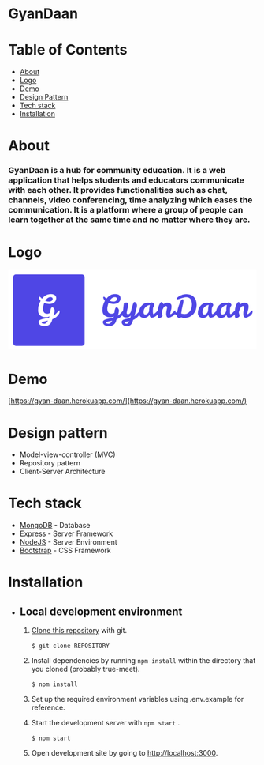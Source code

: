 # GyanDaan
# Table of Contents
  * [About](#introduction)
  * [Logo](#logo)
  * [Demo](#demo)
  * [Design Pattern](#design-pattern)
  * [Tech stack](#tech-stack)
  * [Installation](#installation)

# About
### GyanDaan is a hub for community education. It is a web application that helps students and educators communicate with each other. It provides functionalities such as chat, channels, video conferencing, time analyzing which eases the communication. It is a platform where a group of people can learn together at the same time and no matter where they are. 


# Logo 
![GyanDaan](./public/images/logo.png)


# Demo 
   [https://gyan-daan.herokuapp.com/](https://gyan-daan.herokuapp.com/)  
  
# Design pattern
  * Model-view-controller (MVC)
  * Repository pattern
  * Client-Server Architecture

# Tech stack
  
   * [MongoDB](https://www.mongodb.com/) - Database
   * [Express](https://expressjs.com/) - Server Framework
   * [NodeJS](https://nodejs.org/en/) - Server Environment
   * [Bootstrap](https://getbootstrap.com/) - CSS Framework
    
# Installation
  *  ## Local development environment
    
     1. [Clone this repository](https://help.github.com/en/articles/cloning-a-repository) with git.
          ``` 
          $ git clone REPOSITORY
          ```
     2. Install dependencies by running ` npm install ` within the directory that you cloned (probably true-meet).
          ```  
          $ npm install 
          ``` 
     3. Set up the required environment variables using .env.example for reference.

     4. Start the development server with ` npm start ` .
          ```  
          $ npm start 
          ``` 
     5. Open development site by going to [http://localhost:3000](http://localhost:3000).
  